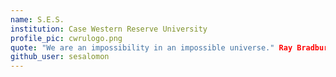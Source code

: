 ```yaml
---
name: S.E.S. 
institution: Case Western Reserve University 
profile_pic: cwrulogo.png 
quote: "We are an impossibility in an impossible universe." Ray Bradbury 
github_user: sesalomon
---
```

